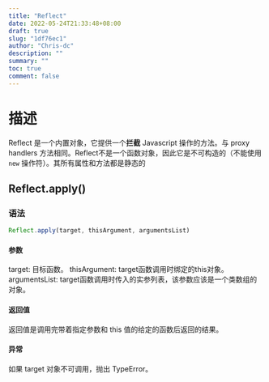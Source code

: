 ```yaml
---
title: "Reflect"
date: 2022-05-24T21:33:48+08:00
draft: true
slug: "1df76ec1"
author: "Chris-dc"
description: ""
summary: ""
toc: true
comment: false
---
```



# 描述

Reflect 是一个内置对象，它提供一个**拦截** Javascript 操作的方法。与 proxy handlers 方法相同。Reflect不是一个函数对象，因此它是不可构造的（不能使用 `new` 操作符）。其所有属性和方法都是静态的



## Reflect.apply()


### 语法

```javascript
Reflect.apply(target, thisArgument, argumentsList)
```

#### 参数

target: 目标函数。
thisArgument: target函数调用时绑定的this对象。
argumentsList: target函数调用时传入的实参列表，该参数应该是一个类数组的对象。

#### 返回值
返回值是调用完带着指定参数和 this 值的给定的函数后返回的结果。

#### 异常
如果 target 对象不可调用，抛出 TypeError。




